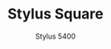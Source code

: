 ---
designer: Pedrali R&D
description: "A%20harmony%20of%20curved%20lines%20characterizes%20Stylus%20table%20in%20all%20its%20components.%20Table%20with%20square%2C%20powder%20coated%2C%20sand-blasted%20cast-iron%20base%20with%20rounded%20corners%20and%20steel%20tube%20column.%20Available%20combined%20with%20tops%20of%20different%20sizes%20and%20finishes."
image_primary: img/Stylus_5400_01_zoom.jpg
image_secondary: img/Stylus_5400_02_zoom.jpg
manufacturer: Pedrali
href: https://www.pedrali.it/en/products/catalog/Table-STYLUS-5400/
subtitle: Stylus 5400
title: Stylus Square
image_thumb: img/Stylus_5400_cover.jpg
tags: 
  - pedrali
  - central-base-tables
category: central-base-tables
slug: /manufacturers/pedrali/central-base-tables/pedrali-r-d-stylus-square
---